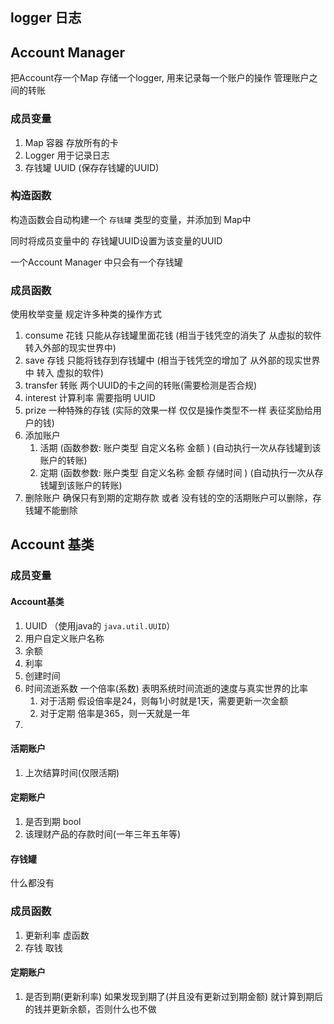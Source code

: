 ## logger 日志




## Account Manager 
把Account存一个Map
存储一个logger, 用来记录每一个账户的操作
管理账户之间的转账

### 成员变量 

1. Map 容器 存放所有的卡
2. Logger 用于记录日志
3. 存钱罐 UUID (保存存钱罐的UUID)

### 构造函数

构造函数会自动构建一个 `存钱罐` 类型的变量，并添加到 Map中

同时将成员变量中的 存钱罐UUID设置为该变量的UUID

一个Account Manager 中只会有一个存钱罐

### 成员函数

使用枚举变量 规定许多种类的操作方式

1. consume 花钱 只能从存钱罐里面花钱 (相当于钱凭空的消失了 从虚拟的软件 转入外部的现实世界中)
2. save 存钱 只能将钱存到存钱罐中  (相当于钱凭空的增加了 从外部的现实世界中 转入 虚拟的软件)
3. transfer 转账 两个UUID的卡之间的转账(需要检测是否合规)
4. interest 计算利率 需要指明 UUID
5. prize 一种特殊的存钱 (实际的效果一样 仅仅是操作类型不一样 表征奖励给用户的钱)
6. 添加账户 
    1. 活期 (函数参数: 账户类型 自定义名称 金额 )  (自动执行一次从存钱罐到该账户的转账)
    2. 定期 (函数参数: 账户类型 自定义名称 金额 存储时间 )  (自动执行一次从存钱罐到该账户的转账)
7. 删除账户 确保只有到期的定期存款 或者 没有钱的空的活期账户可以删除，存钱罐不能删除





## Account 基类

### 成员变量
#### Account基类 
1. UUID （使用java的 `java.util.UUID`）
1. 用户自定义账户名称
2. 余额
3. 利率
4. 创建时间
5. 时间流逝系数 一个倍率(系数) 表明系统时间流逝的速度与真实世界的比率
    1. 对于活期 假设倍率是24，则每1小时就是1天，需要更新一次金额
    2. 对于定期 倍率是365，则一天就是一年
6. 


#### 活期账户
1. 上次结算时间(仅限活期)

#### 定期账户
1. 是否到期 bool
2. 该理财产品的存款时间(一年三年五年等)

#### 存钱罐
什么都没有

### 成员函数

1. 更新利率 虚函数
2. 存钱 取钱

#### 定期账户

1. 是否到期(更新利率) 如果发现到期了(并且没有更新过到期金额) 就计算到期后的钱并更新余额，否则什么也不做













